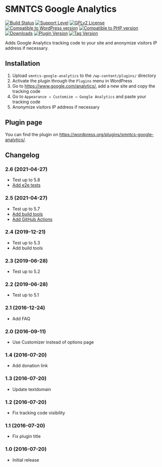 # SMNTCS Google Analytics

[![Build Status](https://api.travis-ci.com/nielslange/smntcs-google-analytics.svg?branch=master)](https://api.travis-ci.com/nielslange/smntcs-google-analytics)
[![Support Level](https://img.shields.io/badge/support-active-green.svg)](#support-level)
[![GPLv2 License](https://img.shields.io/github/license/nielslange/smntcs-google-analytics.svg)](https://www.gnu.org/licenses/old-licenses/gpl-2.0.html)
[![Compatible to WordPress version](https://plugintests.com/plugins/smntcs-google-analytics/wp-badge.svg)](https://plugintests.com/plugins/smntcs-google-analytics/latest)
[![Compatible to PHP version](https://plugintests.com/plugins/smntcs-google-analytics/php-badge.svg)](https://plugintests.com/plugins/smntcs-google-analytics/latest)
[![Downloads](https://img.shields.io/wordpress/plugin/dt/smntcs-google-analytics.svg)](https://wordpress.org/plugins/smntcs-google-analytics/)
[![Plugin Version](https://img.shields.io/wordpress/plugin/v/smntcs-google-analytics.svg)](https://wordpress.org/plugins/smntcs-google-analytics/)
[![Tag Version](https://img.shields.io/github/tag/nielslange/smntcs-google-analytics.svg)](https://wordpress.org/plugins/smntcs-google-analytics/)

Adds Google Analytics tracking code to your site and anonymize visitors IP address if necessary.

## Installation

1. Upload `smntcs-google-analytics` to the `/wp-content/plugins/` directory
2. Activate the plugin through the `Plugins` menu in WordPress
3. Go to https://www.google.com/analytics/, add a new site and copy the tracking code
4. Go to `Appearance → Customize → Google Analytics` and paste your tracking code
5. Anonymize visitors IP address if necessary

## Plugin page

You can find the plugin on https://wordpress.org/plugins/smntcs-google-analytics/.

## Changelog

### 2.6 (2021-04-27)

- Test up to 5.8
- [Add e2e tests](https://github.com/nielslange/smntcs-google-analytics/issues/2)

### 2.5 (2021-04-27)

- Test up to 5.7
- [Add build tools](https://github.com/nielslange/smntcs-google-analytics/issues/9)
- [Add GitHub Actions](https://github.com/nielslange/smntcs-google-analytics/issues/10)

### 2.4 (2019-12-21)

- Test up to 5.3
- Add build tools

### 2.3 (2019-06-28)

- Test up to 5.2

### 2.2 (2019-06-28)

- Test up to 5.1

### 2.1 (2016-12-24)

- Add FAQ

### 2.0 (2016-09-11)

- Use Customizer instead of options page

### 1.4 (2016-07-20)

- Add donation link

### 1.3 (2016-07-20)

- Update textdomain

### 1.2 (2016-07-20)

- Fix tracking code visibility

### 1.1 (2016-07-20)

- Fix plugin title

### 1.0 (2016-07-20)

- Initial release
